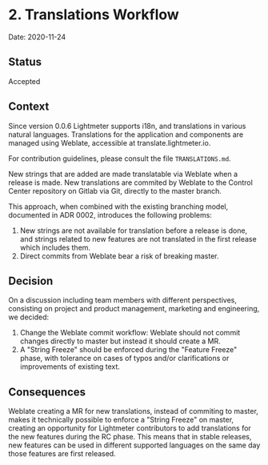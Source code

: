 # 2. Translations Workflow

Date: 2020-11-24

## Status

Accepted

## Context

Since version 0.0.6 Lightmeter supports i18n, and translations in various natural languages. 
Translations for the application and components are managed using Weblate, accessible at translate.lightmeter.io.

For contribution guidelines, please consult the file `TRANSLATIONS.md`.

New strings that are added are made translatable via Weblate when a release is made. New translations are commited by Weblate to the Control Center repository on Gitlab via Git, directly to the master branch. 

This approach, when combined with the existing branching model, documented in ADR 0002, introduces the following problems:

1. New strings are not available for translation before a release is done, and strings related to new features are not translated in the first release which includes them. 
2. Direct commits from Weblate bear a risk of breaking master. 

## Decision

On a discussion including team members with different perspectives, consisting on project and product management, marketing and engineering, we decided: 

1. Change the Weblate commit workflow: Weblate should not commit changes directly to master but instead it should create a MR. 
2. A "String Freeze" should be enforced during the "Feature Freeze" phase, with tolerance on cases of typos and/or clarifications or improvements of existing text. 

## Consequences

Weblate creating a MR for new translations, instead of commiting to master, makes it technically possible to enforce a "String Freeze" on master, creating an opportunity for Lightmeter contributors to add translations for the new features during the RC phase. This means that in stable releases, new features can be used in different supported languages on the same day those features are first released. 

